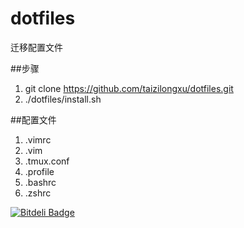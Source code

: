 dotfiles
========

迁移配置文件

##步骤

1. git clone https://github.com/taizilongxu/dotfiles.git
2. ./dotfiles/install.sh


##配置文件

1. .vimrc
2. .vim
3. .tmux.conf
4. .profile
5. .bashrc
6. .zshrc




[![Bitdeli Badge](https://d2weczhvl823v0.cloudfront.net/taizilongxu/dotfiles/trend.png)](https://bitdeli.com/free "Bitdeli Badge")

